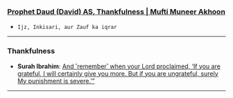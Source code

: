 ### [Prophet Daud (David) AS, Thankfulness | Mufti Muneer Akhoon](https://www.youtube.com/watch?v=njOVrXuYMXY)
* `Ijz, Inkisari, aur Zauf ka iqrar`

***

### Thankfulness

* __Surah Ibrahim__: [And ˹remember˺ when your Lord proclaimed, ‘If you are grateful, I will certainly give you more. But if you are ungrateful, surely My punishment is severe.’”](https://quran.com/14/7)

*** 

